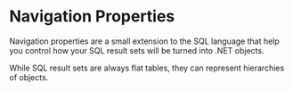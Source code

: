 # Navigation Properties

Navigation properties are a small extension to the SQL language that help you control how your SQL result sets will be
turned into .NET objects.

While SQL result sets are always flat tables, they can represent hierarchies of objects.